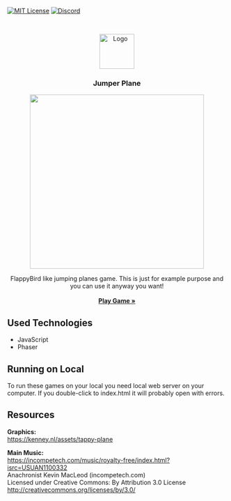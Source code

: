 [![MIT License][license-shield]][license-url]
[![Discord][discord-shield]][discord-url]

<br />
<p align="center">
  <a href="https://github.com/retif-yayin">
    <img src="https://avatars3.githubusercontent.com/u/55927462?s=200&v=4" alt="Logo" width="80" height="80">
  </a>

  <h3 align="center">Jumper Plane</h3>
  
  <p align="center">
  <img src="http://retif-yayin.github.io/JumperPlane/assets/screenshot.png" width="400">
  </p>

  <p align="center">
    FlappyBird like jumping planes game. This is just for example purpose and you can use it anyway you want!
    <br />
    <br />
    <a href="https://retif-yayin.github.io/JumperPlane/"><strong>Play Game »</strong></a>
    <br />
  </p>
</p>


## Used Technologies

* JavaScript
* Phaser


## Running on Local

To run these games on your local you need local web server on your computer. If you double-click to index.html it will probably open with errors.

## Resources
**Graphics:**<br />
https://kenney.nl/assets/tappy-plane

**Main Music:**<br />
https://incompetech.com/music/royalty-free/index.html?isrc=USUAN1100332<br />
Anachronist Kevin MacLeod (incompetech.com)<br />
Licensed under Creative Commons: By Attribution 3.0 License<br />
http://creativecommons.org/licenses/by/3.0/<br />





<!-- MARKDOWN LINKS & IMAGES -->
<!-- https://www.markdownguide.org/basic-syntax/#reference-style-links -->
[license-shield]: https://img.shields.io/github/license/othneildrew/Best-README-Template.svg?style=flat-square
[license-url]: https://choosealicense.com/licenses/mit/
[discord-shield]: https://img.shields.io/discord/615261354365812747?label=discord&style=flat-square
[discord-url]: https://discord.gg/tmDhg32
